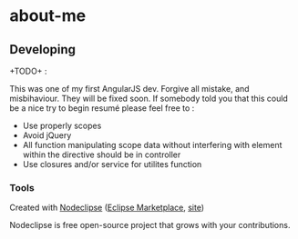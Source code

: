 

# about-me



## Developing

+TODO+ : 

This was one of my first AngularJS dev. Forgive all mistake, and misbihaviour. They will be fixed soon. If somebody told you that this could be a nice try to begin resumé please feel free to :
* Use properly scopes
* Avoid jQuery
* All function manipulating scope data without interfering with element within the directive should be in controller
* Use closures and/or service for utilites function

### Tools

Created with [Nodeclipse](https://github.com/Nodeclipse/nodeclipse-1)
 ([Eclipse Marketplace](http://marketplace.eclipse.org/content/nodeclipse), [site](http://www.nodeclipse.org))   

Nodeclipse is free open-source project that grows with your contributions.

